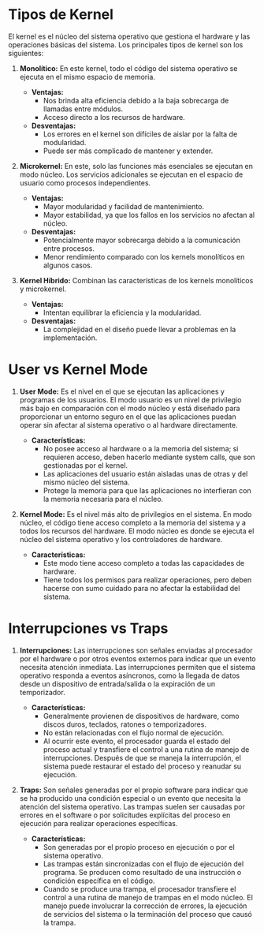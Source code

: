 # Tipos de Kernel

El kernel es el núcleo del sistema operativo que gestiona el hardware y las operaciones básicas del sistema. Los principales tipos de kernel son los siguientes:

1. **Monolítico:**
   En este kernel, todo el código del sistema operativo se ejecuta en el mismo espacio de memoria.
   - **Ventajas:**
     - Nos brinda alta eficiencia debido a la baja sobrecarga de llamadas entre módulos.
     - Acceso directo a los recursos de hardware.
   - **Desventajas:**
     - Los errores en el kernel son difíciles de aislar por la falta de modularidad.
     - Puede ser más complicado de mantener y extender.

2. **Microkernel:**
   En este, solo las funciones más esenciales se ejecutan en modo núcleo. Los servicios adicionales se ejecutan en el espacio de usuario como procesos independientes.
   - **Ventajas:**
     - Mayor modularidad y facilidad de mantenimiento.
     - Mayor estabilidad, ya que los fallos en los servicios no afectan al núcleo.
   - **Desventajas:**
     - Potencialmente mayor sobrecarga debido a la comunicación entre procesos.
     - Menor rendimiento comparado con los kernels monolíticos en algunos casos.

3. **Kernel Híbrido:**
   Combinan las características de los kernels monolíticos y microkernel.
   - **Ventajas:**
     - Intentan equilibrar la eficiencia y la modularidad.
   - **Desventajas:**
     - La complejidad en el diseño puede llevar a problemas en la implementación.

# User vs Kernel Mode

1. **User Mode:**
   Es el nivel en el que se ejecutan las aplicaciones y programas de los usuarios. El modo usuario es un nivel de privilegio más bajo en comparación con el modo núcleo y está diseñado para proporcionar un entorno seguro en el que las aplicaciones puedan operar sin afectar al sistema operativo o al hardware directamente.
   - **Características:**
     - No posee acceso al hardware o a la memoria del sistema; si requieren acceso, deben hacerlo mediante system calls, que son gestionadas por el kernel.
     - Las aplicaciones del usuario están aisladas unas de otras y del mismo núcleo del sistema.
     - Protege la memoria para que las aplicaciones no interfieran con la memoria necesaria para el núcleo.

2. **Kernel Mode:**
   Es el nivel más alto de privilegios en el sistema. En modo núcleo, el código tiene acceso completo a la memoria del sistema y a todos los recursos del hardware. El modo núcleo es donde se ejecuta el núcleo del sistema operativo y los controladores de hardware.
   - **Características:**
     - Este modo tiene acceso completo a todas las capacidades de hardware.
     - Tiene todos los permisos para realizar operaciones, pero deben hacerse con sumo cuidado para no afectar la estabilidad del sistema.

# Interrupciones vs Traps

1. **Interrupciones:**
   Las interrupciones son señales enviadas al procesador por el hardware o por otros eventos externos para indicar que un evento necesita atención inmediata. Las interrupciones permiten que el sistema operativo responda a eventos asíncronos, como la llegada de datos desde un dispositivo de entrada/salida o la expiración de un temporizador.
   - **Características:**
     - Generalmente provienen de dispositivos de hardware, como discos duros, teclados, ratones o temporizadores.
     - No están relacionadas con el flujo normal de ejecución.
     - Al ocurrir este evento, el procesador guarda el estado del proceso actual y transfiere el control a una rutina de manejo de interrupciones. Después de que se maneja la interrupción, el sistema puede restaurar el estado del proceso y reanudar su ejecución.

2. **Traps:**
   Son señales generadas por el propio software para indicar que se ha producido una condición especial o un evento que necesita la atención del sistema operativo. Las trampas suelen ser causadas por errores en el software o por solicitudes explícitas del proceso en ejecución para realizar operaciones específicas.
   - **Características:**
     - Son generadas por el propio proceso en ejecución o por el sistema operativo.
     - Las trampas están sincronizadas con el flujo de ejecución del programa. Se producen como resultado de una instrucción o condición específica en el código.
     - Cuando se produce una trampa, el procesador transfiere el control a una rutina de manejo de trampas en el modo núcleo. El manejo puede involucrar la corrección de errores, la ejecución de servicios del sistema o la terminación del proceso que causó la trampa.



